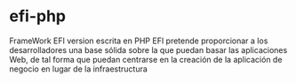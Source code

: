 # efi-php
FrameWork EFI version escrita en PHP
EFI pretende proporcionar a los desarrolladores una base sólida sobre la que puedan basar las aplicaciones Web, de tal forma que puedan centrarse en la creación de la aplicación de negocio en lugar de la infraestructura
